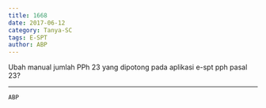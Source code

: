 ```yaml
---
title: 1668
date: 2017-06-12
category: Tanya-SC
tags: E-SPT
author: ABP
---
```


Ubah manual jumlah PPh 23 yang dipotong pada aplikasi e-spt pph pasal 23?

---



`ABP`
